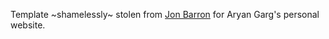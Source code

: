 Template ~shamelessly~ stolen from [Jon Barron](https://jonbarron.info/) for Aryan Garg's personal website.
